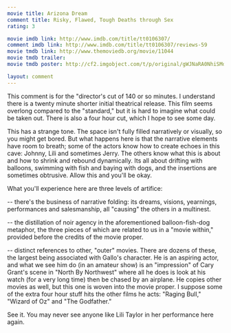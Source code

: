 ```yaml
---
movie title: Arizona Dream
comment title: Risky, Flawed, Tough Deaths through Sex
rating: 3

movie imdb link: http://www.imdb.com/title/tt0106307/
comment imdb link: http://www.imdb.com/title/tt0106307/reviews-59
movie tmdb link: http://www.themoviedb.org/movie/11044
movie tmdb trailer: 
movie tmdb poster: http://cf2.imgobject.com/t/p/original/gWJNaRA0NhiSMdW6GzWMiuJjhxh.jpg

layout: comment
---
```


This comment is for the "director's cut of 140 or so minutes. I understand there is a twenty minute shorter initial theatrical release. This film seems overlong compared to the "standard," but it is hard to imagine what could be taken out. There is also a four hour cut, which I hope to see some day. 

This has a strange tone. The space isn't fully filled narratively or visually, so you might get bored. But what happens here is that the narrative elements have room to breath; some of the actors know how to create echoes in this cave: Johnny, Lili and sometimes Jerry. The others know what this is about and how to shrink and rebound dynamically. Its all about drifting with balloons, swimming with fish and baying with dogs, and the insertions are sometimes obtrusive. Allow this and you'll be okay.

What you'll experience here are three levels of artifice:

-- there's the business of narrative folding: its dreams, visions, yearnings, performances and salesmanship, all "causing" the others in a multinest.

-- the distillation of noir agency in the aforementioned balloon-fish-dog metaphor, the three pieces of which are related to us in a "movie within," provided before the credits of the movie proper.

-- distinct references to other, "outer" movies. There are dozens of these, the largest being associated with Gallo's character. He is an aspiring actor, and what we see him do (in an amateur show) is an "impression" of Cary Grant's scene in "North By Northwest" where all he does is look at his watch (for a very long time) then be chased by an airplane. He copies other movies as well, but this one is woven into the movie proper. I suppose some of the extra four hour stuff hits the other films he acts: "Raging Bull," "Wizard of Oz" and "The Godfather."

See it. You may never see anyone like Lili Taylor in her performance here again.